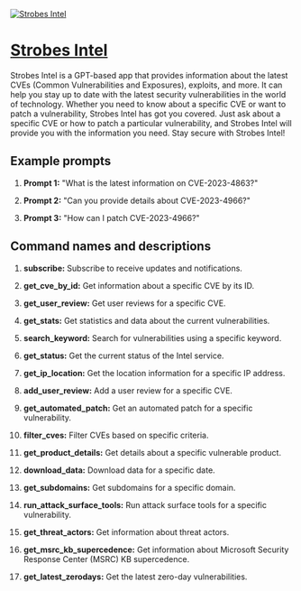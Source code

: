 [![Strobes Intel](https://files.oaiusercontent.com/file-1nGmJMiUaJYqTwb3Hnw0hsb7?se=2123-10-21T11%3A52%3A52Z&sp=r&sv=2021-08-06&sr=b&rscc=max-age%3D31536000%2C%20immutable&rscd=attachment%3B%20filename%3D8f216041-5804-4990-ae7e-61949504a826.png&sig=lHfwxttcVbkj7fsqOc4PLKtWMjM1Alh6c26xufb3daI%3D)](https://chat.openai.com/g/g-SA7xjxkGP-strobes-intel)

# [Strobes Intel](https://chat.openai.com/g/g-SA7xjxkGP-strobes-intel)

Strobes Intel is a GPT-based app that provides information about the latest CVEs (Common Vulnerabilities and Exposures), exploits, and more. It can help you stay up to date with the latest security vulnerabilities in the world of technology. Whether you need to know about a specific CVE or want to patch a vulnerability, Strobes Intel has got you covered. Just ask about a specific CVE or how to patch a particular vulnerability, and Strobes Intel will provide you with the information you need. Stay secure with Strobes Intel!

## Example prompts

1. **Prompt 1:** "What is the latest information on CVE-2023-4863?"

2. **Prompt 2:** "Can you provide details about CVE-2023-4966?"

3. **Prompt 3:** "How can I patch CVE-2023-4966?"

## Command names and descriptions

1. **subscribe:** Subscribe to receive updates and notifications.

2. **get_cve_by_id:** Get information about a specific CVE by its ID.

3. **get_user_review:** Get user reviews for a specific CVE.

4. **get_stats:** Get statistics and data about the current vulnerabilities.

5. **search_keyword:** Search for vulnerabilities using a specific keyword.

6. **get_status:** Get the current status of the Intel service.

7. **get_ip_location:** Get the location information for a specific IP address.

8. **add_user_review:** Add a user review for a specific CVE.

9. **get_automated_patch:** Get an automated patch for a specific vulnerability.

10. **filter_cves:** Filter CVEs based on specific criteria.

11. **get_product_details:** Get details about a specific vulnerable product.

12. **download_data:** Download data for a specific date.

13. **get_subdomains:** Get subdomains for a specific domain.

14. **run_attack_surface_tools:** Run attack surface tools for a specific vulnerability.

15. **get_threat_actors:** Get information about threat actors.

16. **get_msrc_kb_supercedence:** Get information about Microsoft Security Response Center (MSRC) KB supercedence.

17. **get_latest_zerodays:** Get the latest zero-day vulnerabilities.